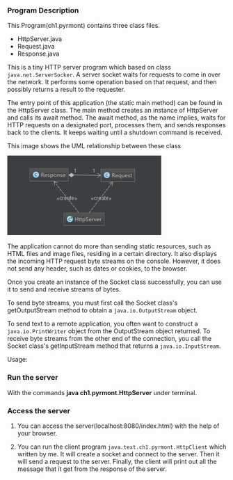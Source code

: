 ### Program Description

This Program(ch1.pyrmont) contains three class files.

* HttpServer.java
* Request.java
* Response.java

This is a tiny HTTP server program which based on class `java.net.ServerSocker`.
A server socket waits for requests to come in over the network.  It performs some operation based on that request, and then possibly returns a result to the requester.

The entry point of this application (the static main method) can be found in the HttpServer class. The main method creates an instance of HttpServer and calls its await method. The await method, as the name implies, waits for HTTP requests on a designated port, processes them, and sends responses back to the clients. It keeps waiting until a shutdown command is received. 

This image shows the UML relationship between these class

![images](../images/model.jpg)


The application cannot do more than sending static resources, such as HTML files and image files, residing in a certain directory. It also displays the incoming HTTP request byte streams on the console. However, it does not send any header, such as dates or cookies, to the browser.

Once you create an instance of the Socket class successfully, you can use it to send and receive streams of bytes. 

To send byte streams, you must first call the Socket class's getOutputStream method to obtain a `java.io.OutputStream` object.

To send text to a remote application, you often want to construct a `java.io.PrintWriter` object from the OutputStream object returned. 
To receive byte streams from the other end of the connection, you call the Socket class's getInputStream method that returns a `java.io.InputStream`.

Usage:

### Run the server 

With the commands __java ch1.pyrmont.HttpServer__ under terminal.

### Access the server

1. You can access the server(localhost:8080/index.html) with the help of your browser.

2. You can run the client program `java.text.ch1.pyrmont.HttpClient` which written by me. It will create a socket and connect to the server. Then it will send a request to the server. Finally, the client will print out all the message that it get from the response of the server.

